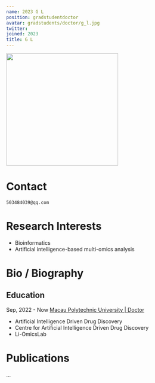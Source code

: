 ```yaml
---
name: 2023 G L
position: gradstudentdoctor
avatar: gradstudents/doctor/g_l.jpg
twitter:
joined: 2023
title: G L
---
```


<img width="300" src="{{site.baseurl}}/images/people/{{page.avatar}}" data-action="zoom">


# Contact
<i class="fa fa-envelope-o"></i>  `503484039@qq.com`<br>


# Research Interests
* Bioinformatics
* Artificial intelligence-based multi-omics analysis

# Bio / Biography

## Education

<div alt="timeline">
    <div alt="timenode">
        <div alt="meta">Sep, 2022 - Now <a href="#">Macau Polytechnic University | Doctor</a></div>
        <div alt="body">
            <ul>
                <li>Artificial Intelligence Driven Drug Discovery</li>
                <li>Centre for Artificial Intelligence Driven Drug Discovery</li>
                <li>Li-OmicsLab</li>
            </ul>
        </div>
    </div>
    <!--div alt="timenode">
        <div alt="meta">Sep, 2019 - Jun, 2022 <a href="#">QingHai University | Master</a></div>
        <div alt="body">
            <ul>
                <li>Basic Medical Science</li>
            </ul>
        </div>
[1] Comparative genomic analysis of Echinococcus multilocularis with other tapeworms. Luo, G., Gong, R., Li, P. et al. 77, 2743–2750 (2022)
    </div-->
</div>


# Publications

...



